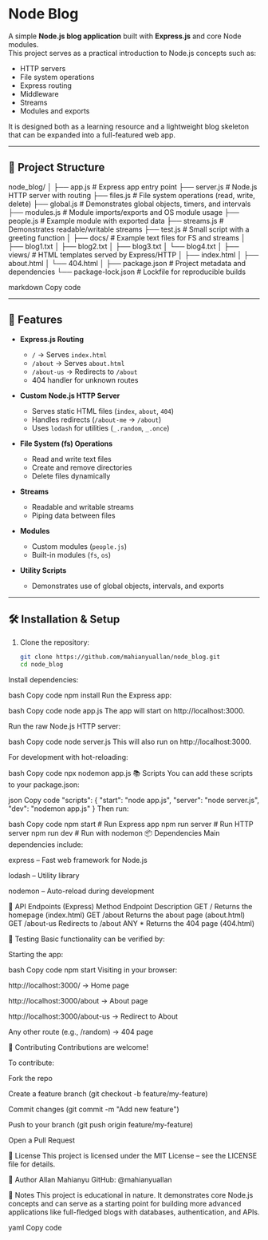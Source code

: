 # Node Blog

A simple **Node.js blog application** built with **Express.js** and core Node modules.  
This project serves as a practical introduction to Node.js concepts such as:

- HTTP servers
- File system operations
- Express routing
- Middleware
- Streams
- Modules and exports

It is designed both as a learning resource and a lightweight blog skeleton that can be expanded into a full-featured web app.

---

## 📂 Project Structure

node_blog/
│
├── app.js # Express app entry point
├── server.js # Node.js HTTP server with routing
├── files.js # File system operations (read, write, delete)
├── global.js # Demonstrates global objects, timers, and intervals
├── modules.js # Module imports/exports and OS module usage
├── people.js # Example module with exported data
├── streams.js # Demonstrates readable/writable streams
├── test.js # Small script with a greeting function
│
├── docs/ # Example text files for FS and streams
│ ├── blog1.txt
│ ├── blog2.txt
│ ├── blog3.txt
│ └── blog4.txt
│
├── views/ # HTML templates served by Express/HTTP
│ ├── index.html
│ ├── about.html
│ └── 404.html
│
├── package.json # Project metadata and dependencies
└── package-lock.json # Lockfile for reproducible builds

markdown
Copy code

---

## 🚀 Features

- **Express.js Routing**
  - `/` → Serves `index.html`
  - `/about` → Serves `about.html`
  - `/about-us` → Redirects to `/about`
  - 404 handler for unknown routes

- **Custom Node.js HTTP Server**
  - Serves static HTML files (`index`, `about`, `404`)
  - Handles redirects (`/about-me` → `/about`)
  - Uses `lodash` for utilities (`_.random`, `_.once`)

- **File System (fs) Operations**
  - Read and write text files
  - Create and remove directories
  - Delete files dynamically

- **Streams**
  - Readable and writable streams
  - Piping data between files

- **Modules**
  - Custom modules (`people.js`)
  - Built-in modules (`fs`, `os`)

- **Utility Scripts**
  - Demonstrates use of global objects, intervals, and exports

---

## 🛠️ Installation & Setup

1. Clone the repository:

   ```bash
   git clone https://github.com/mahianyuallan/node_blog.git
   cd node_blog
Install dependencies:

bash
Copy code
npm install
Run the Express app:

bash
Copy code
node app.js
The app will start on http://localhost:3000.

Run the raw Node.js HTTP server:

bash
Copy code
node server.js
This will also run on http://localhost:3000.

For development with hot-reloading:

bash
Copy code
npx nodemon app.js
📚 Scripts
You can add these scripts to your package.json:

json
Copy code
"scripts": {
  "start": "node app.js",
  "server": "node server.js",
  "dev": "nodemon app.js"
}
Then run:

bash
Copy code
npm start   # Run Express app
npm run server  # Run HTTP server
npm run dev     # Run with nodemon
📦 Dependencies
Main dependencies include:

express – Fast web framework for Node.js

lodash – Utility library

nodemon – Auto-reload during development

📡 API Endpoints (Express)
Method	Endpoint	Description
GET	/	Returns the homepage (index.html)
GET	/about	Returns the about page (about.html)
GET	/about-us	Redirects to /about
ANY	*	Returns the 404 page (404.html)

🧪 Testing
Basic functionality can be verified by:

Starting the app:

bash
Copy code
npm start
Visiting in your browser:

http://localhost:3000/ → Home page

http://localhost:3000/about → About page

http://localhost:3000/about-us → Redirect to About

Any other route (e.g., /random) → 404 page

🤝 Contributing
Contributions are welcome!

To contribute:

Fork the repo

Create a feature branch (git checkout -b feature/my-feature)

Commit changes (git commit -m "Add new feature")

Push to your branch (git push origin feature/my-feature)

Open a Pull Request

📄 License
This project is licensed under the MIT License – see the LICENSE file for details.

👤 Author
Allan Mahianyu
GitHub: @mahianyuallan

📌 Notes
This project is educational in nature.
It demonstrates core Node.js concepts and can serve as a starting point for building more advanced applications like full-fledged blogs with databases, authentication, and APIs.

yaml
Copy code

